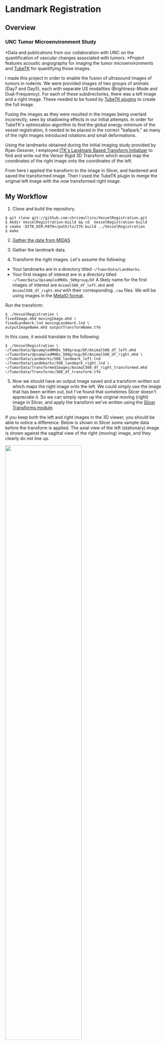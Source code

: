 Landmark Registration 
=====================

Overview
--------


### UNC Tumor Microenvironment Study
  *Data and publications from our collaboration with UNC on the quantification of vascular changes associated with tumors.
  *Project features acoustic angiography for imaging the tumor microenvironments and [TubeTK](http://www.tubetk.org) for quantifying those images.

I made this project in order to enable the fusion of ultrasound images of tumors in rodents.  We were provided images of two groups of animals (Day7 and Day5), each with separate US modalities (Brightness-Mode and Dual-Frequency).  For each of these subdirectories, there was a left image and a right image.  These needed to be fused by [TubeTK plugins](http://www.tubetk.org) to create the full image.

Fusing the images as they were resulted in the images being overlaid incorrectly, seen by shadowing effects in our initial attempts.  In order for TubeTK's optimization algorithm to find the global energy minimum of the vessel registration, it needed to be placed in the correct "ballpark," as many of the right images introduced rotations and small deformations.  

Using the landmarks obtained during the initial imaging study provided by Ryan Gessner, I employed [ITK's Landmark Based Transform Initializer](http://www.itk.org/Doxygen/html/classitk_1_1LandmarkBasedTransformInitializer.html) to find and write out the Versor Rigid 3D Transform which would map the coordinates of the right image onto the coordinates of the left.  

From here I applied the transform to the image in Slicer, and hardened and saved the transformed image.  Then I used the TubeTK plugin to merge the original left image with the now transformed right image.  


My Workflow
-----------
1. Clone and build the repository.

  ```console
  $ git clone git://github.com:chrismullins/VesselRegistration.git
  $ mkdir VesselRegistration-build && cd  VesselRegistration-build
  $ cmake -DITK_DIR:PATH=/path/to/ITK-build ../VesselRegistration
  $ make
  ```

2. [Gather the data from MIDAS](midas3.kitware.com)

3. Gather the landmark data.

4. Transform the right images.  Let's assume the following:
  * Your landmarks are in a directory titled `~/TumorData/Landmarks`.
  * Your first images of interest are in a directory titled `~/TumorData/UpsampledMHDs_500group/DF`
A likely name for the first images of interest are `Animal508_df_left.mhd` and `Animal508_df_right.mhd` with their corresponding `.raw` files.
We will be using images in the [MetaIO format](http://www.itk.org/Wiki/ITK/MetaIO/Documentation#ITK_MetaIO).

  Run the transform:
 ```console
 $ ./VesselRegistration \
 fixedImage.mhd movingImage.mhd \
 fixedLandmark.lnd movingLandmark.lnd \
 outputImageName.mhd outputTransformName.tfm
 ```

  In this case, it would translate to the following:
  ```console
  $ ./VesselRegistration \
  ~/TumorData/UpsampledMHDs_500group/DF/Animal508_df_left.mhd ~/TumorData/UpsampledMHDs_500group/DF/Animal508_df_right.mhd \
  ~/TumorData/Landmarks/508_landmark_left.lnd ~/TumorData/Landmkarks/508_landmark_right.lnd \
  ~/TumorData/TransformedImages/Animal508_df_right_transformed.mhd ~/TumorData/Transforms/508_df_transform.tfm
  ```

5.  Now we should have an output image saved and a transform written out which maps the right image onto the left.  We could simply use the image that has been written out, but I've found that sometimes Slicer doesn't appreciate it.  So we can simply open up the original moving (right) image in Slicer, and apply the transform we've written using the [Slicer Transforms module](http://www.slicer.org/slicerWiki/index.php/Documentation/4.0/Modules/Transforms).

If you keep both the left and right images in the 3D viewer, you should be able to notice a difference.  Below is shown in Slicer some sample data before the transform is applied.  The axial view of the left (stationary) image is shown against the sagittal view of the right (moving) image, and they clearly do not line up.  

<img width="70%" src="http://www.slicer.org/slicerWiki/images/4/44/Unaligned_tumor_image.png"/>

A merge of these images "as is" would look like the top image:

<img width="70%" src="http://www.slicer.org/slicerWiki/images/4/4c/706_misregistration.jpg"/>

When you open Slicer, choose the "Add Data" icon, and load the original left and right images, and the transform file. Next, use the Modules searchbar to navigate to the "Transforms" module.  Choose the transform you loaded in the "Active Transform: " bar, and select the right (moving) image under the "Transformable" window at the bottom left.  Pressing the green arrow pointing to the right should apply the transform to the selected volume.  For reference, the transforms module sidebar should look similar to this:

<img width="50%" src="http://www.slicer.org/slicerWiki/images/b/b6/Transforms_module_for_tumor_merges.png"/>

Now you should notice that the images match more as you slice through the axial and sagittal views.  Here are some screenshots from my experience for reference - first is the two volumes viewed from the axial direction.  Notice how they match up from left to right.

<img width="70%" src="http://www.slicer.org/slicerWiki/images/6/62/Aligned_tumor_image_Axial-Axial.png"/>

Next is a screenshot of the same volumes, showing the right volume's sagittal view.  Notice the lineup from front to back.

<img width="70%" src="http://www.slicer.org/slicerWiki/images/e/ea/Aligned_tumor_image-Axial_Sagittal.png"/>

6.  Harden the transformed right volume in Slicer, and save it out.  This can be done by navigating to the "Data" module in the Modules toolbar.  Under "Nodes" you should see the transform, and the volume you transformed under it.  Right-click on the transformed volume in the sidebar and choose "Harden Transform" from the options presented.  Then by clicking the "Save" icon at the top you shoul be able to save the transformed image out to another file if you wish.

7.  Use the TubeTK extension to perform the merge.  

If you haven't already done so, download the TubeTK extension through the extension manager.  Click "View" and "Extension Manager" from the top toolbar.  If you're using a stable download of Slicer you should see lots of extensions available for download.  Choose TubeTK to install, and restart Slicer (make sure you've saved out your tranformed right image, if you have to restart Slicer!). 

If you haven't been using a stable Slicer package, you'll have to build your own extensions index following [these instructions](https://github.com/Slicer/ExtensionsIndex).  Good luck.

Now, navigate to the module named "Merge (TubeTK)" in the Modules searchbar.  If you've properly transformed the right image, the default settings should work, just choosing the left image as "Input Volume 1" and the right image as "Input Volume 2".  When you run this, it will take a while.
Checkout the [Slicer GUI TubeTK merge video](http://www.youtube.com/watch?v=RrypHDO3U4Y&feature=youtu.be) courtesy of Nathan Taylor.

Another option to apply the merge is to run TubeTK's tubeMerge plugin from the command line.  In order to do this, you'll have to [build TubeTK](http://public.kitware.com/Wiki/TubeTK/Development/Build).
  ```console
  $ /path/to/TubeTk-build/bin/tubeMerge \
   ~/TumorData/UpsampledMHDs_500group/DF/Animal508_df_left.mhd -m \
   ~/TumorData/Output/TransformedInSlicer/Animal508_df_right_TransformedInSlicer.mhd \
   ~/TumorData/Output/Merged/Animal508_df_MERGED.mhd
  ```
### Using the Slicer Python interface
Alternatively, you may wish to run several merges as a batch process while you are away.  This can be done fairly easily with a python script.
I've defined a function which you can copy and paste into the python interactor which will invoke the tubeMerge process on two arguments (stationary and moving volumes).
  ```python
  def tubeMerge(volumeNodeStationary, volumeNodeMoving):
   parameters = {}
   parameters["inputVolume1"] = volumeNodeStationary.GetID()
   parameters["inputVolume2"] = volumeNodeMoving.GetID()
   outModel = slicer.vtkMRMLModelNode()
   slicer.mrmlScene.AddNode( outModel )
   parameters["outputVolume"] = outModel.GetID()
   tubeMergeCLI = slicer.modules.tubemerge
   return (slicer.cli.run(tubeMergeCLI, None, parameters))
  ```
After you've defined this method, go ahead and load the volumes you want to merge.
  ```python
  >>> slicer.util.loadVolume("/home/crmullin/TumorData/UpsampledMHDs_500group/DF/Animal508_df_left.mhd")
  >>> slicer.util.loadVolume("/home/crmullin/TumorData/Output/TransformedInSlicer/Animal508_df_right_TransformedInSlicer.mhd")
  >>> l = getNode('Animal508_df_left')
  >>> r = getNode('Animal508_df_right')
  >>> tm = tubeMerge(l, r)
  ```
Note that the `tubeMerge` module will run in a background thread, so the call to `tubeMerge()` will return immediately.  For help writing a script to do this repeatedly, check out the documentation on [running a CLI from Python in Slicer](http://wiki.slicer.org/slicerWiki/index.php/Slicer4:Python#Running_a_CLI_from_Python).

This should perform the merge after an hour or so (for a large volume).  TubeTK will output a compressed file ending in `.zraw`.
Decompress it by using the `ImageMath` executable built into TubeTK.

  ```console
  $ /path/to/TubeTk-build/bin/ImageMath \
  ~/TumorData/Output/Merged/Animal508_df_MERGED.mhd -W 3 \
  ~/TumorData/Output/Merged/Decompressed/Animal508_df_MERGED_decompressed.mhd
  ```

If the merge is successful, you should be able to open Slicer (or another tool) and view an image that looks something like this.  Notice the offset and the rotation:

<img width="%70" src="http://www.slicer.org/slicerWiki/images/7/7b/Tumor_final_merge_tubetk.png"/>







